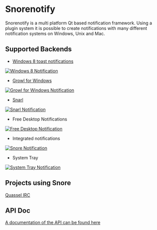 Snorenotify
===========

Snorenotify is a multi platform Qt based notification framework. 
Using a plugin system it is possible to create notifications with many different notification systems on Windows, Unix and Mac.


## Supported Backends ##
- [Windows 8 toast notifications](https://github.com/TheOneRing/Snoretoast) 

[ ![Windows 8 Notification](http://winkde.org/~pvonreth/other/snore/img/Thumbnail%20Pictures/win8_high.jpg) ](http://winkde.org/~pvonreth/other/snore/img/win8.png)

- [Growl for Windows](http://www.growlforwindows.com/)

[![Growl for Windows Notification](http://winkde.org/~pvonreth/other/snore/img/Thumbnail%20Pictures/growl_high.jpg)](http://winkde.org/~pvonreth/other/snore/img/growl.png)

- [Snarl](http://snarl.fullphat.net/)

[![Snarl Notification](http://winkde.org/~pvonreth/other/snore/img/Thumbnail%20Pictures/snarl_high.jpg)](http://winkde.org/~pvonreth/other/snore/img/snarl.png)

- Free Desktop Notifications

[![Free Desktop Notification](http://winkde.org/~pvonreth/other/snore/img/Thumbnail%20Pictures/fd_high.jpg)](http://winkde.org/~pvonreth/other/snore/img/fd.png)

- Integrated notifications

[![Snore Notification](http://winkde.org/~pvonreth/other/snore/img/Thumbnail%20Pictures/snore-xp_high.jpg)](http://winkde.org/~pvonreth/other/snore/img/snore-xp.png)

- System Tray

[![System Tray Notification](http://winkde.org/~pvonreth/other/snore/img/Thumbnail%20Pictures/tray_high.jpg)](http://winkde.org/~pvonreth/other/snore/img/tray.png)

## Projects using Snore ##
[Quassel IRC](http://www.quassel-irc.org/)

## API Doc ##
[A documentation of the API can be found here](http://winkde.org/~pvonreth/other/snore/doc/html/index.html)
